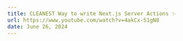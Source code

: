 ```yaml
---
title: CLEANEST Way to write Next.js Server Actions ✨
url: https://www.youtube.com/watch?v=4akCx-51gN8
date: June 26, 2024
---
```

